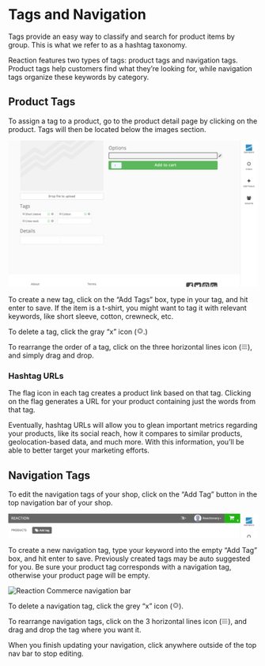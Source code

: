 # Tags and Navigation

Tags provide an easy way to classify and search for product items by group. This is what we refer to as a hashtag taxonomy.

Reaction features two types of tags: product tags and navigation tags. Product tags help customers find what they’re looking for, while navigation tags organize these keywords by category.

## Product Tags

To assign a tag to a product, go to the product detail page by clicking on the product. Tags will then be located below the images section.

![](/assets/admin-products-tags.png "Reaction Commerce tags and navigation")

To create a new tag, click on the “Add Tags” box, type in your tag, and hit enter to save. If the item is a t-shirt, you might want to tag it with relevant keywords, like short sleeve, cotton, crewneck, etc. 

To delete a tag, click the gray “x” icon (![](/assets/guide-icon-deletetag.png "Reaction Commerce delete tag").)

To rearrange the order of a tag, click on the three horizontal lines icon (![](/assets/guide-icon-movetag.png "Reaction Commerce move tags")), and simply drag and drop.

### Hashtag URLs

The flag icon in each tag creates a product link based on that tag. Clicking on the flag generates a URL for your product containing just the words from that tag.

Eventually, hashtag URLs will allow you to glean important metrics regarding your products, like its social reach, how it compares to similar products, geolocation-based data, and much more. With this information, you’ll be able to better target your marketing efforts. 

## Navigation Tags

To edit the navigation tags of your shop, click on the “Add Tag” button in the top navigation bar of your shop.

![](/assets/admin-top-navigation.png "Reaction Commerce Navigation")

To create a new navigation tag, type your keyword into the empty “Add Tag” box, and hit enter to save. Previously created tags may be auto suggested for you. Be sure your product tag corresponds with a navigation tag, otherwise your product page will be empty.

![](/admin-top-navigation-add.png "Reaction Commerce navigation bar")

To delete a navigation tag, click the grey “x” icon (![](/assets/guide-icon-deletetag.png "Reaction Commerce delete tag")).

To rearrange navigation tags, click on the 3 horizontal lines icon (![](/assets/guide-icon-movetag.png "Reaction Commerce move tag")), and drag and drop the tag where you want it. 

When you finish updating your navigation, click anywhere outside of the top nav bar to stop editing.
